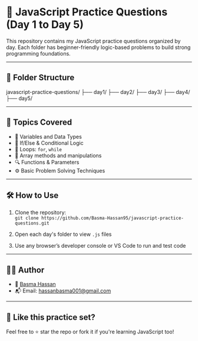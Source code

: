 # 📘 JavaScript Practice Questions (Day 1 to Day 5)

This repository contains my JavaScript practice questions organized by day. Each folder has beginner-friendly logic-based problems to build strong programming foundations.

---

## 📅 Folder Structure
javascript-practice-questions/
├── day1/
├── day2/
├── day3/
├── day4/
├── day5/


---

## 📌 Topics Covered

- 🧠 Variables and Data Types  
- 🧠 If/Else & Conditional Logic  
- 🔁 Loops: `for`, `while`  
- 🧮 Array methods and manipulations  
- 🔍 Functions & Parameters  
- ⚙️ Basic Problem Solving Techniques

---

## 🛠 How to Use

1. Clone the repository:  
   `git clone https://github.com/Basma-Hassan95/javascript-practice-questions.git`

2. Open each day's folder to view `.js` files  
3. Use any browser’s developer console or VS Code to run and test code

---

## 👩‍💻 Author

- 💼 [Basma Hassan](https://www.linkedin.com/in/basmahassanwebdev)  
- 📬 Email: hassanbasma001@gmail.com

---

## 🌟 Like this practice set?

Feel free to ⭐ star the repo or fork it if you're learning JavaScript too!




